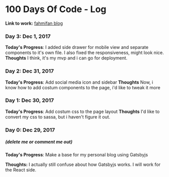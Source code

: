 # 100 Days Of Code - Log
**Link to work:** [fahmifan blog](https://github.com/fahmifan/fahmifan_blog)

### Day 3: Dec 1, 2017
**Today's Progress**: I added side drawer for mobile view and separate components to it's own file. I also fixed the responsiveness, might look nice.
**Thoughts** I think, it's my mvp and i can go for deployment.

### Day 2: Dec 31, 2017
**Today's Progress**: Add social media icon and sidebar
**Thoughts** Now, i know how to add costum components to the page, i'd like to tweak it more

### Day 1: Dec 30, 2017
**Today's Progress**: Add costum css to the page layout
**Thoughts** I'd like to convert my css to sassa, but i haven't figure it out.

### Day 0: Dec 29, 2017
##### (delete me or comment me out)

**Today's Progress**: Make a base for my personal blog using Gatsbyjs

**Thoughts:** I actually still confuse about how Gatsbyjs works. I will work for the React side.
